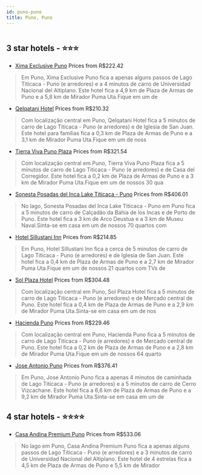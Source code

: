 ```yaml
---
id: puno-puno
title: Puno, Puno
---
```


<center><img src="https://i.travelapi.com/hotels/2000000/1820000/1817800/1817760/6f97b4cd_z.jpg" alt="" /></center>


##  3 star hotels - ⭐️⭐️⭐️

-    [Xima Exclusive Puno](https://www.hurb.com/br/aud/https://www.hurb.com/br/hotels/puno/xima-exclusive-puno-HT-8L3G?cmp=18055) Prices from R$222.42
   > Em Puno, Xima Exclusive Puno fica a apenas alguns passos de Lago Titicaca - Puno (e arredores) e a 4 minutos de carro de Universidad Nacional del Altiplano.  Este hotel fica a 4,9 km de Plaza de Armas de Puno e a 5,8 km de Mirador Puma Uta.Fique em um de 
-    [Qelqatani Hotel](https://www.hurb.com/br/aud/https://www.hurb.com/br/hotels/puno/qelqatani-hotel-HT-OGFZ?cmp=18055) Prices from R$210.32
   > Com localização central em Puno, Qelqatani Hotel fica a 5 minutos de carro de Lago Titicaca - Puno (e arredores) e de Iglesia de San Juan.  Este hotel para famílias fica a 0,3 km de Plaza de Armas de Puno e a 3,1 km de Mirador Puma Uta.Fique em um de noss
-    [Tierra Viva Puno Plaza](https://www.hurb.com/br/aud/https://www.hurb.com/br/hotels/puno/tierra-viva-puno-plaza-HT-XIIR?cmp=18055) Prices from R$321.54
   > Com localização central em Puno, Tierra Viva Puno Plaza fica a 5 minutos de carro de Lago Titicaca - Puno (e arredores) e de Casa del Corregidor.  Este hotel fica a 0,2 km de Plaza de Armas de Puno e a 3 km de Mirador Puma Uta.Fique em um de nossos 30 qua
-    [Sonesta Posadas del Inca Lake Titicaca - Puno](https://www.hurb.com/br/aud/https://www.hurb.com/br/hotels/puno/sonesta-posadas-del-inca-lake-titicaca-puno-HT-G6CV?cmp=18055) Prices from R$406.01
   > No lago, Sonesta Posadas del Inca Lake Titicaca - Puno em Puno fica a 5 minutos de carro de Calçadão da Bahia de los Incas e de Porto de Puno.  Este hotel fica a 3 km de Arco Deustua e a 3 km de Museu Naval.Sinta-se em casa em um de nossos 70 quartos com 
-    [Hotel Sillustani Inn](https://www.hurb.com/br/aud/https://www.hurb.com/br/hotels/puno/hotel-sillustani-inn-HT-7DMA?cmp=18055) Prices from R$214.85
   > Em Puno, Hotel Sillustani Inn fica a cerca de 5 minutos de carro de Lago Titicaca - Puno (e arredores) e de Iglesia de San Juan.  Este hotel fica a 0,4 km de Plaza de Armas de Puno e a 2,7 km de Mirador Puma Uta.Fique em um de nossos 21 quartos com TVs de
-    [Sol Plaza Hotel](https://www.hurb.com/br/aud/https://www.hurb.com/br/hotels/puno/sol-plaza-hotel-HT-304H?cmp=18055) Prices from R$304.48
   > Com localização central em Puno, Sol Plaza Hotel fica a 5 minutos de carro de Lago Titicaca - Puno (e arredores) e de Mercado central de Puno.  Este hotel fica a 0,4 km de Plaza de Armas de Puno e a 2,9 km de Mirador Puma Uta.Sinta-se em casa em um de nos
-    [Hacienda Puno](https://www.hurb.com/br/aud/https://www.hurb.com/br/hotels/puno/hacienda-puno-HT-FBGM?cmp=18055) Prices from R$229.46
   > Com localização central em Puno, Hacienda Puno fica a 5 minutos de carro de Lago Titicaca - Puno (e arredores) e de Mercado central de Puno.  Este hotel fica a 0,2 km de Plaza de Armas de Puno e a 2,8 km de Mirador Puma Uta.Fique em um de nossos 64 quarto
-    [Jose Antonio Puno](https://www.hurb.com/br/aud/https://www.hurb.com/br/hotels/puno/jose-antonio-puno-HT-ZQO7?cmp=18055) Prices from R$376.41
   > Em Puno, Jose Antonio Puno fica a apenas 4 minutos de caminhada de Lago Titicaca - Puno (e arredores) e a 5 minutos de carro de Cerro Vizcachane.  Este hotel fica a 6,6 km de Plaza de Armas de Puno e a 9,2 km de Mirador Puma Uta.Sinta-se em casa em um de 

##  4 star hotels - ⭐️⭐️⭐️⭐️

-    [Casa Andina Premium Puno](https://www.hurb.com/br/aud/https://www.hurb.com/br/hotels/puno/casa-andina-premium-puno-HT-SNIH?cmp=18055) Prices from R$533.06
   > No lago em Puno, Casa Andina Premium Puno fica a apenas alguns passos de Lago Titicaca - Puno (e arredores) e a 3 minutos de carro de Universidad Nacional del Altiplano.  Este hotel de 4 estrelas fica a 4,5 km de Plaza de Armas de Puno e 5,5 km de Mirador
